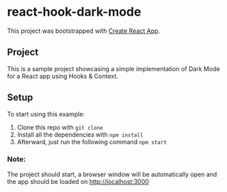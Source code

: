 # react-hook-dark-mode

This project was bootstrapped with [Create React App](https://github.com/facebook/create-react-app).

## Project

This is a sample project showcasing a simple implementation of Dark Mode for a React app using Hooks & Context.

## Setup

To start using this example:

1. Clone this repo with `git clone`
2. Install all the dependencies with `npm install`
3. Afterward, just run the following command `npm start`

### Note:

The project should start, a browser window will be automatically open and the app should be loaded on [http://localhost:3000](http://localhost:3000)
